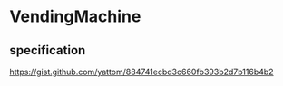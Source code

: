 VendingMachine
===============

## specification
https://gist.github.com/yattom/884741ecbd3c660fb393b2d7b116b4b2
